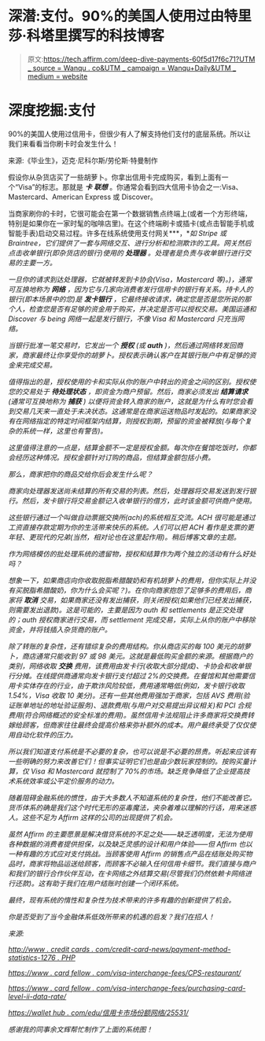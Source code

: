 # 深潜:支付。90%的美国人使用过由特里莎·科塔里撰写的科技博客

> 原文:[https://tech.affirm.com/deep-dive-payments-60f5d17f6c71?UTM _ source = Wanqu . co&UTM _ campaign = Wanqu+Daily&UTM _ medium = website](https://tech.affirm.com/deep-dive-payments-60f5d17f6c71?utm_source=wanqu.co&utm_campaign=Wanqu+Daily&utm_medium=website)

# **深度挖掘:支付**

90%的美国人使用过信用卡，但很少有人了解支持他们支付的底层系统。所以让我们来看看当你刷卡时会发生什么！



来源:《毕业生》，迈克·尼科尔斯/劳伦斯·特曼制作

假设你从杂货店买了一些胡萝卜。你拿出信用卡完成购买，看到上面有一个“Visa”的标志。那就是 ***卡*** ***联想*** 。你通常会看到四大信用卡协会之一:Visa、Mastercard、American Express 或 Discover。

当商家刷你的卡时，它很可能会在第一个数据销售点终端上(或者一个方形终端，特别是如果你在一家时髦的咖啡店里)。在这个终端刷卡或插卡(或点击智能手机或智能手表)启动交易过程。许多在线系统使用支付网关***，****如 Stripe 或 Braintree，它们提供了一套与网络交互、进行分析和检测欺诈的工具。网关然后点击*收单银行*(即杂货店的银行)使用的 ***处理器*** 。处理者是负责与收单银行进行交易的主要一方。*

*一旦你的请求到达处理器，它就被转发到卡协会(Visa，Mastercard 等)。)，通常可互换地称为 ***网络*** ，因为它与几家向消费者发行信用卡的银行有关系。持卡人的银行(即本场景中的您)是 ***发卡银行*** ，它最终接收请求，确定您是否是您所说的那个人，检查您是否有足够的资金用于购买，并决定是否可以授权交易。美国运通和 Discover 与 being 网络一起是发行银行，不像 Visa 和 Mastercard 只充当网络。*



*当银行批准一笔交易时，它发出一个 ***授权*** (或 ***auth*** )，然后通过网络转发回商家，商家最终让你享受你的胡萝卜。授权表示确认客户在其银行账户中有足够的资金来完成交易。*

*值得指出的是，授权使用的卡和实际从你的账户中转出的资金之间的区别。授权使您的交易处于 ***待处理状态*** ，即资金为商户预留。然后，商家必须发出 ***结算请求*** (通常可互换地称为 ***捕获*** ) 以便将资金转入商家的账户，*这就是为什么有时您会看到交易几天来一直处于未决状态*。这通常是在商家运送物品时发起的。如果商家没有在网络指定的特定时间框架内结算，则授权到期，预留的资金被释放(与每个复杂的系统一样，这里也有警告)。*

*这里值得注意的一点是，结算金额不一定是授权金额。每次你在餐馆吃饭时，你都会经历这种情况。授权金额针对订购的商品，但结算金额包括小费。*

*那么，商家把你的商品交给你后会发生什么呢？*

*商家向处理器发送尚未结算的所有交易的列表。然后，处理器将交易发送到发行银行。然后，发卡银行将交易金额记入收单银行的借方，此时该金额可供商户使用。*

*这些银行通过一个叫做自动票据交换所(ach)的系统相互交流。ACH 很可能是通过工资直接存款定期为你的生活带来快乐的系统。人们可以把 ACH 看作是支票的更年轻、更现代的兄弟(当然，相对论也在这里起作用)。稍后博客文章的主题。*

*作为网络模仿的批处理系统的遗留物，授权和结算作为两个独立的活动有什么好处吗？*

*想象一下，如果商店向你收取脱脂希腊酸奶和有机胡萝卜的费用，但你实际上并没有买脱脂希腊酸奶，你为什么会买呢？)。在你向商家抱怨了足够多的费用后，商家将 ***取消*** 交易，如果商家还没有发出捕获，则关闭授权(如果他们已经发出捕获，则需要发出退款)。这是可能的，主要是因为 auth 和 settlements 是正交处理的；auth *授权*商家进行交易，而 settlement *完成*交易，实际上从你的账户中移除资金，并将钱插入杂货商的账户。*

*除了转账的复杂性，还有错综复杂的费用结构。你从商店买的每 100 美元的胡萝卜，商店通常只能收到 97 或 98 美元。这就是最低购买金额的来源。根据商户的类别，网络收取 ***交换*** 费用，该费用由发卡行(收取大部分提成)、卡协会和收单银行分摊。在线提供商通常向发卡银行支付超过 2%的交换费。在餐馆和其他需要信用卡实体存在的行业，由于欺诈风险较低，费用通常略低(例如，发卡银行收取 1.54%，Visa 收取 10 美分)。还有一些其他费用强加于商家，包括 AVS 费用(验证账单地址的地址验证服务)、退款费用(与用户对交易提出异议相关)和 PCI 合规费用(符合网络概述的安全标准的费用)。虽然信用卡法规阻止许多商家将交换费转嫁给顾客，但商家往往最终会提高价格来弥补额外的成本。用户最终承受了仅仅使用自动化软件的压力。*

*所以我们知道支付系统是不必要的复杂，也可以说是不必要的昂贵。听起来应该有一些明确的努力来改善它们！但事实证明它们也是由少数玩家控制的。按购买量计算，仅 Visa 和 Mastercard 就控制了 70%的市场。缺乏竞争降低了企业提高技术系统效率或公平定价服务的动力。*

*随着阻碍金融系统的惯性，由于大多数人不知道系统的复杂性，他们不能改善它。货币体系的确是我们这个时代无形的巫毒魔法，夹杂着难以理解的行话，用来迷惑人。这些不足为 Affirm 这样的公司的出现提供了机会。*

*虽然 Affirm 的主要愿景是解决借贷系统的不足之处——缺乏透明度，无法为使用各种数据的消费者提供担保，以及缺乏灵感的设计和用户体验——但 Affirm 也以一种有趣的方式应对支付挑战。当顾客使用 Affirm 的销售点产品在结账处购买物品时，商家将物品运送给顾客，而顾客不必输入任何信用卡细节。我们直接与商户和我们的银行合作伙伴互动，在卡网络之外结算交易(尽管我们仍然依赖卡网络进行还款)。这有助于我们在用户结账时创建一个闭环系统。*

*最终，现有系统的惰性和复杂性为技术带来的许多有趣的创新提供了机会。*

*你是否受到了当今金融体系低效所带来的机遇的启发？我们在招人！*

*来源:*

*[http://www . credit cards . com/credit-card-news/payment-method-statistics-1276 . PHP](http://www.creditcards.com/credit-card-news/payment-method-statistics-1276.php)*

*[https://www . card fellow . com/visa-interchange-fees/CPS-restaurant/](https://www.cardfellow.com/visa-interchange-fees/cps-restaurant/)*

*[https://www . card fellow . com/visa-interchange-fees/purchasing-card-level-ii-data-rate/](https://www.cardfellow.com/visa-interchange-fees/purchasing-card-level-ii-data-rate/)*

*[https://wallet hub . com/edu/信用卡市场份额网络/25531/](https://wallethub.com/edu/market-share-by-credit-card-network/25531/)*

*感谢我的同事余文辉帮忙制作了上面的系统图！*



